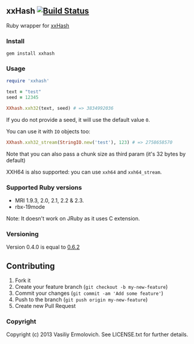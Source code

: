 ## xxHash [![Build Status](https://travis-ci.org/nashby/xxhash.png?branch=master)](https://travis-ci.org/nashby/xxhash)

Ruby wrapper for [xxHash](https://github.com/Cyan4973/xxHash)

### Install

    gem install xxhash

### Usage

```ruby
require 'xxhash'

text = "test"
seed = 12345

XXhash.xxh32(text, seed) # => 3834992036
```

If you do not provide a seed, it will use the default value `0`.

You can use it with `IO` objects too:

```ruby
XXhash.xxh32_stream(StringIO.new('test'), 123) # => 2758658570
```

Note that you can also pass a chunk size as third param (it's 32 bytes by default)

XXH64 is also supported: you can use `xxh64` and `xxh64_stream`.

### Supported Ruby versions

- MRI 1.9.3, 2.0, 2.1, 2.2 & 2.3.
- rbx-19mode

Note: It doesn't work on JRuby as it uses C extension.

### Versioning

Version 0.4.0 is equal to [0.6.2](https://github.com/Cyan4973/xxHash/tree/v0.6.2)

## Contributing

1. Fork it
2. Create your feature branch (`git checkout -b my-new-feature`)
3. Commit your changes (`git commit -am 'Add some feature'`)
4. Push to the branch (`git push origin my-new-feature`)
5. Create new Pull Request

### Copyright

Copyright (c) 2013 Vasiliy Ermolovich. See LICENSE.txt for
further details.
